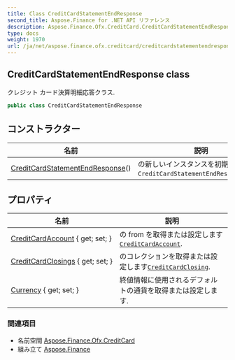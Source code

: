 ```yaml
---
title: Class CreditCardStatementEndResponse
second_title: Aspose.Finance for .NET API リファレンス
description: Aspose.Finance.Ofx.CreditCard.CreditCardStatementEndResponse クラス. クレジット カード決算明細応答クラス.
type: docs
weight: 1970
url: /ja/net/aspose.finance.ofx.creditcard/creditcardstatementendresponse/
---
```

## CreditCardStatementEndResponse class

クレジット カード決算明細応答クラス.

```csharp
public class CreditCardStatementEndResponse
```

## コンストラクター

| 名前 | 説明 |
| --- | --- |
| [CreditCardStatementEndResponse](creditcardstatementendresponse/)() | の新しいインスタンスを初期化します`CreditCardStatementEndResponse`class. |

## プロパティ

| 名前 | 説明 |
| --- | --- |
| [CreditCardAccount](../../aspose.finance.ofx.creditcard/creditcardstatementendresponse/creditcardaccount/) { get; set; } | の from を取得または設定します[`CreditCardAccount`](./creditcardaccount/). |
| [CreditCardClosings](../../aspose.finance.ofx.creditcard/creditcardstatementendresponse/creditcardclosings/) { get; set; } | のコレクションを取得または設定します[`CreditCardClosing`](../creditcardclosing/). |
| [Currency](../../aspose.finance.ofx.creditcard/creditcardstatementendresponse/currency/) { get; set; } | 終値情報に使用されるデフォルトの通貨を取得または設定します. |

### 関連項目

* 名前空間 [Aspose.Finance.Ofx.CreditCard](../../aspose.finance.ofx.creditcard/)
* 組み立て [Aspose.Finance](../../)


